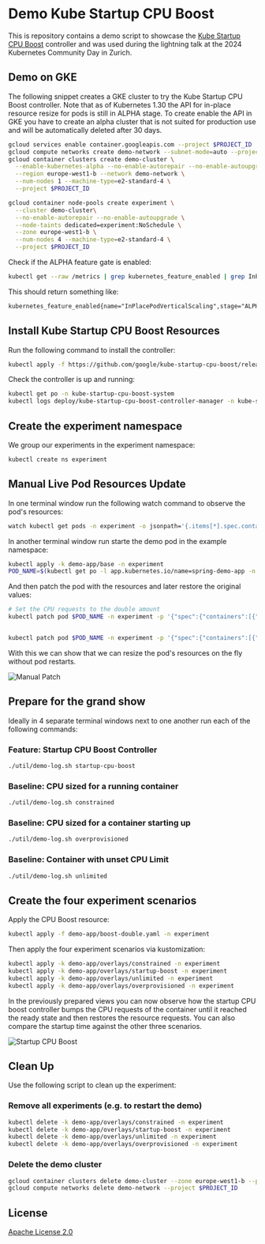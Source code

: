 # Demo Kube Startup CPU Boost

This is repository contains a demo script to showcase the [Kube Startup CPU Boost](https://github.com/google/kube-startup-cpu-boost) controller and was used during the lightning talk at the 2024 Kubernetes Community Day in Zurich.

## Demo on GKE

The following snippet creates a GKE cluster to try the Kube Startup CPU Boost controller. Note that as of Kubernetes 1.30 the API for in-place resource resize for pods is still in ALPHA stage. To create enable the API in GKE you have to create an alpha cluster that is not suited for production use and will be automatically deleted after 30 days.  

```sh
gcloud services enable container.googleapis.com --project $PROJECT_ID
gcloud compute networks create demo-network --subnet-mode=auto --project $PROJECT_ID
gcloud container clusters create demo-cluster \
  --enable-kubernetes-alpha --no-enable-autorepair --no-enable-autoupgrade \
  --region europe-west1-b --network demo-network \
  --num-nodes 1 --machine-type=e2-standard-4 \
  --project $PROJECT_ID

gcloud container node-pools create experiment \
  --cluster demo-cluster\
  --no-enable-autorepair --no-enable-autoupgrade \
  --node-taints dedicated=experiment:NoSchedule \
  --zone europe-west1-b \
  --num-nodes 4 --machine-type=e2-standard-4 \
  --project $PROJECT_ID
```

Check if the ALPHA feature gate is enabled:

```sh
kubectl get --raw /metrics | grep kubernetes_feature_enabled | grep InPlacePodVerticalScaling
```

This should return something like:

```txt
kubernetes_feature_enabled{name="InPlacePodVerticalScaling",stage="ALPHA"} 1
```

## Install Kube Startup CPU Boost Resources

Run the following command to install the controller:

```sh
kubectl apply -f https://github.com/google/kube-startup-cpu-boost/releases/download/v0.8.1/manifests.yaml
```

Check the controller is up and running:

```sh
kubectl get po -n kube-startup-cpu-boost-system
kubectl logs deploy/kube-startup-cpu-boost-controller-manager -n kube-startup-cpu-boost-system
```

## Create the experiment namespace

We group our experiments in the experiment namespace:

```sh
kubectl create ns experiment
```

## Manual Live Pod Resources Update

In one terminal window run the following watch command to observe the pod's resources:


```sh
watch kubectl get pods -n experiment -o jsonpath='{.items[*].spec.containers[*].resources}'
```

In another terminal window run starte the demo pod in the example namespace:

```sh
kubectl apply -k demo-app/base -n experiment 
POD_NAME=$(kubectl get po -l app.kubernetes.io/name=spring-demo-app -n experiment -o "jsonpath={.items[0].metadata.name}")
```

And then patch the pod with the resources and later restore the original values:

```sh
# Set the CPU requests to the double amount
kubectl patch pod $POD_NAME -n experiment -p '{"spec":{"containers":[{"name": "spring-app", "resources":{"requests":{"cpu":"1"}, "limits":{"cpu":"2"}}}]}}'


kubectl patch pod $POD_NAME -n experiment -p '{"spec":{"containers":[{"name": "spring-app", "resources":{"requests":{"cpu":"0.5"}, "limits":{"cpu":"1"}}}]}}'
```

With this we can show that we can resize the pod's resources on the fly without pod restarts.

![Manual Patch](img/manual.gif)

## Prepare for the grand show

Ideally in 4 separate terminal windows next to one another run each of the following commands:

### Feature: Startup CPU Boost Controller

```sh
./util/demo-log.sh startup-cpu-boost
```

### Baseline: CPU sized for a running container

```sh
./util/demo-log.sh constrained
```

### Baseline: CPU sized for a container starting up

```sh
./util/demo-log.sh overprovisioned
```

### Baseline: Container with unset CPU Limit

```sh
./util/demo-log.sh unlimited
```

## Create the four experiment scenarios

Apply the CPU Boost resource:

```sh
kubectl apply -f demo-app/boost-double.yaml -n experiment
```

Then apply the four experiment scenarios via kustomization:

```sh
kubectl apply -k demo-app/overlays/constrained -n experiment
kubectl apply -k demo-app/overlays/startup-boost -n experiment
kubectl apply -k demo-app/overlays/unlimited -n experiment
kubectl apply -k demo-app/overlays/overprovisioned -n experiment
```

In the previously prepared views you can now observe how the startup CPU boost controller bumps the CPU requests of the container until it reached the ready state and then restores the resource requests. You can also compare the startup time against the other three scenarios.

![Startup CPU Boost](img/startup-cpu-boost.gif)

## Clean Up

Use the following script to clean up the experiment:

### Remove all experiments (e.g. to restart the demo)

```sh
kubectl delete -k demo-app/overlays/constrained -n experiment
kubectl delete -k demo-app/overlays/startup-boost -n experiment
kubectl delete -k demo-app/overlays/unlimited -n experiment
kubectl delete -k demo-app/overlays/overprovisioned -n experiment
```

### Delete the demo cluster

```sh
gcloud container clusters delete demo-cluster --zone europe-west1-b --project $PROJECT_ID
gcloud compute networks delete demo-network --project $PROJECT_ID
```

## License

[Apache License 2.0](LICENSE)
